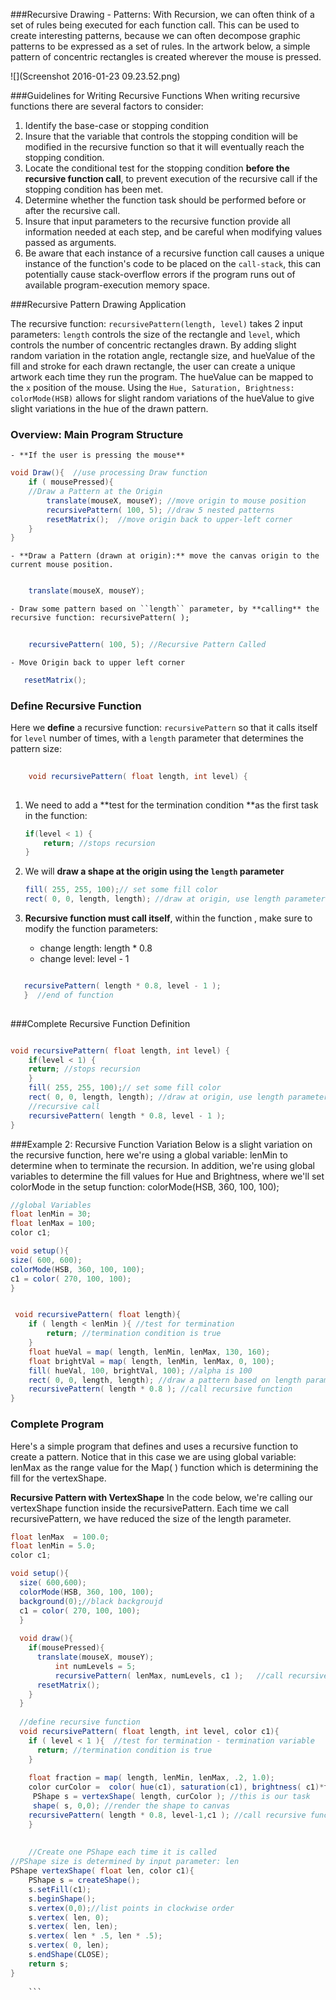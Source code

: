 ###Recursive Drawing - Patterns:
With Recursion, we can often think of a set of rules being executed for each function call. This can be used to create interesting patterns, because we can often decompose graphic patterns to be expressed as a set of rules.  In the artwork below, a simple pattern of concentric rectangles is created wherever the mouse is pressed. 

![](Screenshot 2016-01-23 09.23.52.png)

###Guidelines for Writing Recursive Functions
When writing recursive functions there are several factors to consider:

1. Identify the base-case or stopping condition
2. Insure that the variable that controls the stopping condition will be modified in the recursive function so that it will eventually reach the stopping condition.
3. Locate the conditional test for the stopping condition **before the recursive function call**, to prevent execution of the recursive call if the stopping condition has been met.
4. Determine whether the function task should be performed before or after the recursive call. 
5. Insure that input parameters to the recursive function provide all information needed at each step, and be careful when modifying values passed as arguments. 
6. Be aware that each instance of a recursive function call causes a unique instance of the function's code to be placed on the `call-stack`, this can potentially cause stack-overflow errors if the program runs out of available program-execution memory space.
       

###Recursive Pattern Drawing Application 

The recursive function: `recursivePattern(length, level)` takes 2 input parameters: `length` controls the size of the rectangle and `level`, which controls the number of concentric rectangles drawn.  By adding slight random variation in the rotation angle, rectangle size, and hueValue of the fill and stroke for each drawn rectangle, the user can create a unique artwork each time they run the program.  The hueValue can be mapped to the `x` position of the mouse.  Using the `Hue, Saturation, Brightness: colorMode(HSB)` allows for slight random variations of the hueValue to give slight variations in the hue of the drawn pattern.  

### Overview:  Main Program Structure

    - **If the user is pressing the mouse** 

```java
void Draw(){  //use processing Draw function
    if ( mousePressed){
    //Draw a Pattern at the Origin
        translate(mouseX, mouseY); //move origin to mouse position
        recursivePattern( 100, 5); //draw 5 nested patterns
        resetMatrix();  //move origin back to upper-left corner 
    }
}
```

    - **Draw a Pattern (drawn at origin):** move the canvas origin to the current mouse position. 
  
```java

    translate(mouseX, mouseY);
 ```
 

    - Draw some pattern based on ``length`` parameter, by **calling** the recursive function: recursivePattern( );
    
```java 
        
    recursivePattern( 100, 5); //Recursive Pattern Called 
```
   
           
    - Move Origin back to upper left corner

 ```java
    resetMatrix();
```



### Define Recursive Function
Here we **define** a recursive function: `recursivePattern` so that it calls itself for `level` number of times, with a `length` parameter that determines the pattern size:

```java
        
    void recursivePattern( float length, int level) {
    
```
        
1. We need to add a **test for the termination condition **as the first task in the function:     
        
    ```java
    if(level < 1) { 
        return; //stops recursion
    }
     ```
2.  We will **draw a shape at the origin using the ``length`` parameter**  
        
    ```java
    fill( 255, 255, 100);// set some fill color
    rect( 0, 0, length, length); //draw at origin, use length parameter
    ```
        
3. **Recursive function must call itself**, within the function , make sure to modify the function parameters:             

    -  change length:  length * 0.8  
    -  change level:  level - 1 
    
 

```java

   recursivePattern( length * 0.8, level - 1 );  
   }  //end of function
 

```


   
###Complete Recursive Function Definition
 

```java

void recursivePattern( float length, int level) {
    if(level < 1) {
    return; //stops recursion
    }
    fill( 255, 255, 100);// set some fill color
    rect( 0, 0, length, length); //draw at origin, use length parameter
    //recursive call
    recursivePattern( length * 0.8, level - 1 );  
}
```
###Example 2:  Recursive Function Variation
Below is a slight variation on the recursive function, here we're using a global variable: lenMin to determine when to terminate the recursion.  In addition, we're using global variables to determine the fill values for Hue and Brightness, where we'll set colorMode in the setup function:   colorMode(HSB, 360, 100, 100);


```java
//global Variables
float lenMin = 30;
float lenMax = 100;
color c1;

void setup(){
size( 600, 600);
colorMode(HSB, 360, 100, 100);
c1 = color( 270, 100, 100);
}


 void recursivePattern( float length){
    if ( length < lenMin ){ //test for termination
        return; //termination condition is true
    }
    float hueVal = map( length, lenMin, lenMax, 130, 160);
    float brightVal = map( length, lenMin, lenMax, 0, 100);
    fill( hueVal, 100, brightVal, 100); //alpha is 100
    rect( 0, 0, length, length); //draw a pattern based on length parameter
    recursivePattern( length * 0.8 ); //call recursive function
}  
```

                            
                
### Complete Program
Here's a simple program that defines and uses a recursive function to create a pattern.  Notice that in this case we are using global variable:  lenMax as the range value for the Map( ) function which is determining the fill for the vertexShape.  

**Recursive Pattern with VertexShape**
In the code below, we're calling our vertexShape function inside the recursivePattern. Each time we call recursivePattern, we have reduced the size of the length parameter.


```java
float lenMax  = 100.0;
float lenMin = 5.0;
color c1;

void setup(){
  size( 600,600);
  colorMode(HSB, 360, 100, 100); 
  background(0);//black backgroujd
  c1 = color( 270, 100, 100);
  }
  
  void draw(){
    if(mousePressed){
      translate(mouseX, mouseY); 
          int numLevels = 5;
          recursivePattern( lenMax, numLevels, c1 );   //call recursive function
      resetMatrix();
    }
  }
  
  //define recursive function
  void recursivePattern( float length, int level, color c1){
    if ( level < 1 ){  //test for termination - termination variable
      return; //termination condition is true
    }
    
    float fraction = map( length, lenMin, lenMax, .2, 1.0);
    color curColor =  color( hue(c1), saturation(c1), brightness( c1)*fraction);
     PShape s = vertexShape( length, curColor ); //this is our task
     shape( s, 0,0); //render the shape to canvas
    recursivePattern( length * 0.8, level-1,c1 ); //call recursive function - reduce value of variables 
    }
    
    
    //Create one PShape each time it is called
//PShape size is determined by input parameter: len
PShape vertexShape( float len, color c1){
    PShape s = createShape();
    s.setFill(c1);
    s.beginShape();
    s.vertex(0,0);//list points in clockwise order
    s.vertex( len, 0);
    s.vertex( len, len);
    s.vertex( len * .5, len * .5);
    s.vertex( 0, len);
    s.endShape(CLOSE);
    return s;
}
    
    ```


